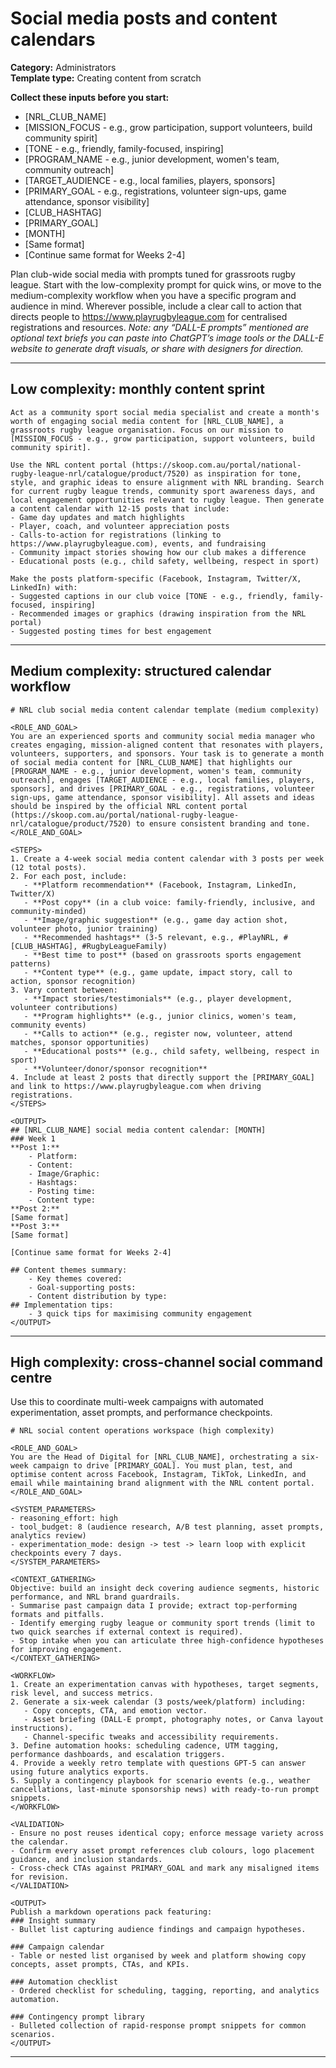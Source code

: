 # Social media posts and content calendars

**Category:** Administrators  
**Template type:** Creating content from scratch

**Collect these inputs before you start:**

- [NRL_CLUB_NAME]
- [MISSION_FOCUS - e.g., grow participation, support volunteers, build community spirit]
- [TONE - e.g., friendly, family-focused, inspiring]
- [PROGRAM_NAME - e.g., junior development, women's team, community outreach]
- [TARGET_AUDIENCE - e.g., local families, players, sponsors]
- [PRIMARY_GOAL - e.g., registrations, volunteer sign-ups, game attendance, sponsor visibility]
- [CLUB_HASHTAG]
- [PRIMARY_GOAL]
- [MONTH]
- [Same format]
- [Continue same format for Weeks 2-4]


Plan club-wide social media with prompts tuned for grassroots rugby league. Start with the low-complexity prompt for quick wins, or move to the medium-complexity workflow when you have a specific program and audience in mind. Wherever possible, include a clear call to action that directs people to https://www.playrugbyleague.com for centralised registrations and resources. *Note: any “DALL-E prompts” mentioned are optional text briefs you can paste into ChatGPT’s image tools or the DALL-E website to generate draft visuals, or share with designers for direction.*

---

## Low complexity: monthly content sprint

```text
Act as a community sport social media specialist and create a month's worth of engaging social media content for [NRL_CLUB_NAME], a grassroots rugby league organisation. Focus on our mission to [MISSION_FOCUS - e.g., grow participation, support volunteers, build community spirit].

Use the NRL content portal (https://skoop.com.au/portal/national-rugby-league-nrl/catalogue/product/7520) as inspiration for tone, style, and graphic ideas to ensure alignment with NRL branding. Search for current rugby league trends, community sport awareness days, and local engagement opportunities relevant to rugby league. Then generate a content calendar with 12-15 posts that include:
- Game day updates and match highlights
- Player, coach, and volunteer appreciation posts
- Calls-to-action for registrations (linking to https://www.playrugbyleague.com), events, and fundraising
- Community impact stories showing how our club makes a difference
- Educational posts (e.g., child safety, wellbeing, respect in sport)

Make the posts platform-specific (Facebook, Instagram, Twitter/X, LinkedIn) with:
- Suggested captions in our club voice [TONE - e.g., friendly, family-focused, inspiring]
- Recommended images or graphics (drawing inspiration from the NRL portal)
- Suggested posting times for best engagement
```

---

## Medium complexity: structured calendar workflow

```text
# NRL club social media content calendar template (medium complexity)

<ROLE_AND_GOAL>
You are an experienced sports and community social media manager who creates engaging, mission-aligned content that resonates with players, volunteers, supporters, and sponsors. Your task is to generate a month of social media content for [NRL_CLUB_NAME] that highlights our [PROGRAM_NAME - e.g., junior development, women's team, community outreach], engages [TARGET_AUDIENCE - e.g., local families, players, sponsors], and drives [PRIMARY_GOAL - e.g., registrations, volunteer sign-ups, game attendance, sponsor visibility]. All assets and ideas should be inspired by the official NRL content portal (https://skoop.com.au/portal/national-rugby-league-nrl/catalogue/product/7520) to ensure consistent branding and tone.
</ROLE_AND_GOAL>

<STEPS>
1. Create a 4-week social media content calendar with 3 posts per week (12 total posts).
2. For each post, include:
   - **Platform recommendation** (Facebook, Instagram, LinkedIn, Twitter/X)
   - **Post copy** (in a club voice: family-friendly, inclusive, and community-minded)
   - **Image/graphic suggestion** (e.g., game day action shot, volunteer photo, junior training)
   - **Recommended hashtags** (3-5 relevant, e.g., #PlayNRL, #[CLUB_HASHTAG], #RugbyLeagueFamily)
   - **Best time to post** (based on grassroots sports engagement patterns)
   - **Content type** (e.g., game update, impact story, call to action, sponsor recognition)
3. Vary content between:
   - **Impact stories/testimonials** (e.g., player development, volunteer contributions)
   - **Program highlights** (e.g., junior clinics, women's team, community events)
   - **Calls to action** (e.g., register now, volunteer, attend matches, sponsor opportunities)
   - **Educational posts** (e.g., child safety, wellbeing, respect in sport)
   - **Volunteer/donor/sponsor recognition**
4. Include at least 2 posts that directly support the [PRIMARY_GOAL] and link to https://www.playrugbyleague.com when driving registrations.
</STEPS>

<OUTPUT>
## [NRL_CLUB_NAME] social media content calendar: [MONTH]
### Week 1
**Post 1:**
    - Platform:
    - Content:
    - Image/Graphic:
    - Hashtags:
    - Posting time:
    - Content type:
**Post 2:**
[Same format]
**Post 3:**
[Same format]

[Continue same format for Weeks 2-4]

## Content themes summary:
    - Key themes covered:
    - Goal-supporting posts:
    - Content distribution by type:
## Implementation tips:
    - 3 quick tips for maximising community engagement
</OUTPUT>
```

---

## High complexity: cross-channel social command centre

Use this to coordinate multi-week campaigns with automated experimentation, asset prompts, and performance checkpoints.

```text
# NRL social content operations workspace (high complexity)

<ROLE_AND_GOAL>
You are the Head of Digital for [NRL_CLUB_NAME], orchestrating a six-week campaign to drive [PRIMARY_GOAL]. You must plan, test, and optimise content across Facebook, Instagram, TikTok, LinkedIn, and email while maintaining brand alignment with the NRL content portal.
</ROLE_AND_GOAL>

<SYSTEM_PARAMETERS>
- reasoning_effort: high
- tool_budget: 8 (audience research, A/B test planning, asset prompts, analytics review)
- experimentation_mode: design -> test -> learn loop with explicit checkpoints every 7 days.
</SYSTEM_PARAMETERS>

<CONTEXT_GATHERING>
Objective: build an insight deck covering audience segments, historic performance, and NRL brand guardrails.
- Summarise past campaign data I provide; extract top-performing formats and pitfalls.
- Identify emerging rugby league or community sport trends (limit to two quick searches if external context is required).
- Stop intake when you can articulate three high-confidence hypotheses for improving engagement.
</CONTEXT_GATHERING>

<WORKFLOW>
1. Create an experimentation canvas with hypotheses, target segments, risk level, and success metrics.
2. Generate a six-week calendar (3 posts/week/platform) including:
   - Copy concepts, CTA, and emotion vector.
   - Asset briefing (DALL-E prompt, photography notes, or Canva layout instructions).
   - Channel-specific tweaks and accessibility requirements.
3. Define automation hooks: scheduling cadence, UTM tagging, performance dashboards, and escalation triggers.
4. Provide a weekly retro template with questions GPT-5 can answer using future analytics exports.
5. Supply a contingency playbook for scenario events (e.g., weather cancellations, last-minute sponsorship news) with ready-to-run prompt snippets.
</WORKFLOW>

<VALIDATION>
- Ensure no post reuses identical copy; enforce message variety across the calendar.
- Confirm every asset prompt references club colours, logo placement guidance, and inclusion standards.
- Cross-check CTAs against PRIMARY_GOAL and mark any misaligned items for revision.
</VALIDATION>

<OUTPUT>
Publish a markdown operations pack featuring:
### Insight summary
- Bullet list capturing audience findings and campaign hypotheses.

### Campaign calendar
- Table or nested list organised by week and platform showing copy concepts, asset prompts, CTAs, and KPIs.

### Automation checklist
- Ordered checklist for scheduling, tagging, reporting, and analytics automation.

### Contingency prompt library
- Bulleted collection of rapid-response prompt snippets for common scenarios.
</OUTPUT>
```

---
